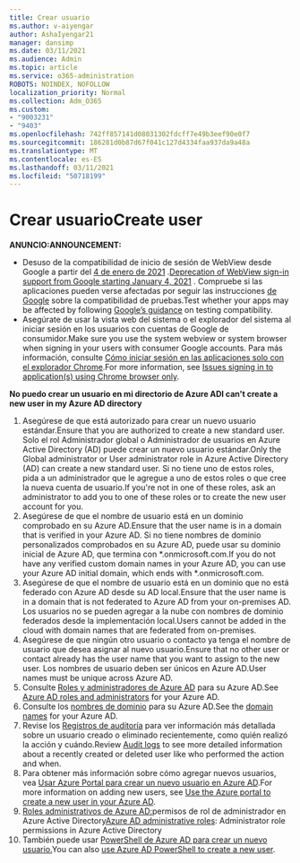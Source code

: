 ```yaml
---
title: Crear usuario
ms.author: v-aiyengar
author: AshaIyengar21
manager: dansimp
ms.date: 03/11/2021
ms.audience: Admin
ms.topic: article
ms.service: o365-administration
ROBOTS: NOINDEX, NOFOLLOW
localization_priority: Normal
ms.collection: Adm_O365
ms.custom:
- "9003231"
- "9403"
ms.openlocfilehash: 742ff857141d08031302fdcff7e49b3eef90e0f7
ms.sourcegitcommit: 186281d0b87d67f041c127d4334faa937da9a48a
ms.translationtype: MT
ms.contentlocale: es-ES
ms.lasthandoff: 03/11/2021
ms.locfileid: "50718199"
---
```

# <a name="create-user"></a><span data-ttu-id="07ecd-102">Crear usuario</span><span class="sxs-lookup"><span data-stu-id="07ecd-102">Create user</span></span>

<span data-ttu-id="07ecd-103">**ANUNCIO:**</span><span class="sxs-lookup"><span data-stu-id="07ecd-103">**ANNOUNCEMENT:**</span></span>

- <span data-ttu-id="07ecd-104">Desuso de la compatibilidad de inicio de sesión de WebView desde Google a partir del [4 de enero de 2021](https://docs.microsoft.com/azure/active-directory/external-identities/google-federation#deprecation-of-webview-sign-in-support) .</span><span class="sxs-lookup"><span data-stu-id="07ecd-104">[Deprecation of WebView sign-in support from Google starting January 4, 2021](https://docs.microsoft.com/azure/active-directory/external-identities/google-federation#deprecation-of-webview-sign-in-support) .</span></span> <span data-ttu-id="07ecd-105">Compruebe si las aplicaciones pueden verse afectadas por seguir las instrucciones [de Google](https://go.microsoft.com/fwlink/?linkid=2157323) sobre la compatibilidad de pruebas.</span><span class="sxs-lookup"><span data-stu-id="07ecd-105">Test whether your apps may be affected by following [Google’s guidance](https://go.microsoft.com/fwlink/?linkid=2157323) on testing compatibility.</span></span>
- <span data-ttu-id="07ecd-106">Asegúrate de usar la vista web del sistema o el explorador del sistema al iniciar sesión en los usuarios con cuentas de Google de consumidor.</span><span class="sxs-lookup"><span data-stu-id="07ecd-106">Make sure you use the system webview or system browser when signing in your users with consumer Google accounts.</span></span> <span data-ttu-id="07ecd-107">Para más información, consulte [Cómo iniciar sesión en las aplicaciones solo con el explorador Chrome](https://docs.microsoft.com/office365/troubleshoot/miscellaneous/chrome-behavior-affects-applications).</span><span class="sxs-lookup"><span data-stu-id="07ecd-107">For more information, see [Issues signing in to application(s) using Chrome browser only](https://docs.microsoft.com/office365/troubleshoot/miscellaneous/chrome-behavior-affects-applications).</span></span>

<span data-ttu-id="07ecd-108">**No puedo crear un usuario en mi directorio de Azure AD**</span><span class="sxs-lookup"><span data-stu-id="07ecd-108">**I can't create a new user in my Azure AD directory**</span></span>

1. <span data-ttu-id="07ecd-109">Asegúrese de que está autorizado para crear un nuevo usuario estándar.</span><span class="sxs-lookup"><span data-stu-id="07ecd-109">Ensure that you are authorized to create a new standard user.</span></span> <span data-ttu-id="07ecd-110">Solo el rol Administrador global o Administrador de usuarios en Azure Active Directory (AD) puede crear un nuevo usuario estándar.</span><span class="sxs-lookup"><span data-stu-id="07ecd-110">Only the Global administrator or User administrator role in Azure Active Directory (AD) can create a new standard user.</span></span> <span data-ttu-id="07ecd-111">Si no tiene uno de estos roles, pida a un administrador que le agregue a uno de estos roles o que cree la nueva cuenta de usuario.</span><span class="sxs-lookup"><span data-stu-id="07ecd-111">If you're not in one of these roles, ask an administrator to add you to one of these roles or to create the new user account for you.</span></span>
1. <span data-ttu-id="07ecd-112">Asegúrese de que el nombre de usuario está en un dominio comprobado en su Azure AD.</span><span class="sxs-lookup"><span data-stu-id="07ecd-112">Ensure that the user name is in a domain that is verified in your Azure AD.</span></span> <span data-ttu-id="07ecd-113">Si no tiene nombres de dominio personalizados comprobados en su Azure AD, puede usar su dominio inicial de Azure AD, que termina con \*.onmicrosoft.com.</span><span class="sxs-lookup"><span data-stu-id="07ecd-113">If you do not have any verified custom domain names in your Azure AD, you can use your Azure AD initial domain, which ends with \*.onmicrosoft.com.</span></span>
1. <span data-ttu-id="07ecd-114">Asegúrese de que el nombre de usuario está en un dominio que no está federado con Azure AD desde su AD local.</span><span class="sxs-lookup"><span data-stu-id="07ecd-114">Ensure that the user name is in a domain that is not federated to Azure AD from your on-premises AD.</span></span> <span data-ttu-id="07ecd-115">Los usuarios no se pueden agregar a la nube con nombres de dominio federados desde la implementación local.</span><span class="sxs-lookup"><span data-stu-id="07ecd-115">Users cannot be added in the cloud with domain names that are federated from on-premises.</span></span>
1. <span data-ttu-id="07ecd-116">Asegúrese de que ningún otro usuario o contacto ya tenga el nombre de usuario que desea asignar al nuevo usuario.</span><span class="sxs-lookup"><span data-stu-id="07ecd-116">Ensure that no other user or contact already has the user name that you want to assign to the new user.</span></span> <span data-ttu-id="07ecd-117">Los nombres de usuario deben ser únicos en Azure AD.</span><span class="sxs-lookup"><span data-stu-id="07ecd-117">User names must be unique across Azure AD.</span></span>
1. <span data-ttu-id="07ecd-118">Consulte [Roles y administradores de Azure AD](https://portal.azure.com/#blade/Microsoft_AAD_IAM/ActiveDirectoryMenuBlade/RolesAndAdministrators) para su Azure AD.</span><span class="sxs-lookup"><span data-stu-id="07ecd-118">See [Azure AD roles and administrators](https://portal.azure.com/#blade/Microsoft_AAD_IAM/ActiveDirectoryMenuBlade/RolesAndAdministrators) for your Azure AD.</span></span>
1. <span data-ttu-id="07ecd-119">Consulte los [nombres de dominio](https://portal.azure.com/#blade/Microsoft_AAD_IAM/ActiveDirectoryMenuBlade/RolesAndAdministrators) para su Azure AD.</span><span class="sxs-lookup"><span data-stu-id="07ecd-119">See the [domain names](https://portal.azure.com/#blade/Microsoft_AAD_IAM/ActiveDirectoryMenuBlade/RolesAndAdministrators) for your Azure AD.</span></span>
1. <span data-ttu-id="07ecd-120">Revise los [Registros de auditoría](https://portal.azure.com/#blade/Microsoft_AAD_IAM/ActiveDirectoryMenuBlade/RolesAndAdministrators) para ver información más detallada sobre un usuario creado o eliminado recientemente, como quién realizó la acción y cuándo.</span><span class="sxs-lookup"><span data-stu-id="07ecd-120">Review [Audit logs](https://portal.azure.com/#blade/Microsoft_AAD_IAM/ActiveDirectoryMenuBlade/RolesAndAdministrators) to see more detailed information about a recently created or deleted user like who performed the action and when.</span></span>
1. <span data-ttu-id="07ecd-121">Para obtener más información sobre cómo agregar nuevos usuarios, vea [Usar Azure Portal para crear un nuevo usuario en Azure AD](/azure/active-directory/active-directory-users-create-azure-portal).</span><span class="sxs-lookup"><span data-stu-id="07ecd-121">For more information on adding new users, see [Use the Azure portal to create a new user in your Azure AD](/azure/active-directory/active-directory-users-create-azure-portal).</span></span>
1. <span data-ttu-id="07ecd-122">[Roles administrativos de Azure AD:](https://docs.microsoft.com/azure/active-directory/active-directory-assign-admin-roles)permisos de rol de administrador en Azure Active Directory</span><span class="sxs-lookup"><span data-stu-id="07ecd-122">[Azure AD administrative roles](https://docs.microsoft.com/azure/active-directory/active-directory-assign-admin-roles): Administrator role permissions in Azure Active Directory</span></span>
1. <span data-ttu-id="07ecd-123">También puede usar [PowerShell de Azure AD para crear un nuevo usuario.](https://docs.microsoft.com/powershell/module/azuread/new-azureaduser?view=azureadps-2.0)</span><span class="sxs-lookup"><span data-stu-id="07ecd-123">You can also [use Azure AD PowerShell to create a new user](https://docs.microsoft.com/powershell/module/azuread/new-azureaduser?view=azureadps-2.0).</span></span>
